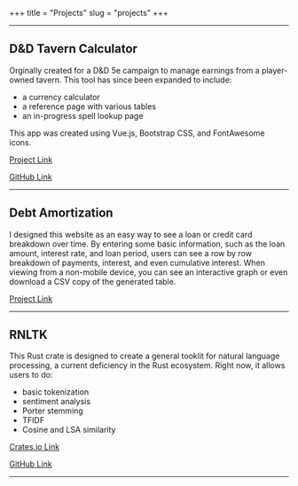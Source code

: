 +++
title = "Projects"
slug = "projects"
+++

---

## D&D Tavern Calculator

Orginally created for a D&D 5e campaign to manage earnings from a player-owned tavern. This tool has since been expanded to include:

- a currency calculator
- a reference page with various tables
- an in-progress spell lookup page

This app was created using Vue.js, Bootstrap CSS, and FontAwesome icons.

[Project Link](https://dnd-tavern-tools.com/)

[GitHub Link](https://github.com/michael-long88/dnd-tools)

---

## Debt Amortization

I designed this website as an easy way to see a loan or credit card breakdown over time. By entering some basic information, such as the loan amount, interest rate, and loan period, users can see a row by row breakdown of payments, interest, and even cumulative interest. When viewing from a non-mobile device, you can see an interactive graph or even download a CSV copy of the generated table.

[Project Link](https://www.debt-strategy.com/)

---

## RNLTK

This Rust crate is designed to create a general tooklit for natural language processing, a current deficiency in the Rust ecosystem. Right now, it allows users to do:

- basic tokenization
- sentiment analysis
- Porter stemming
- TFIDF
- Cosine and LSA similarity

[Crates.io Link](https://crates.io/crates/rnltk)

[GitHub Link](https://github.com/michael-long88/rnltk)

---

